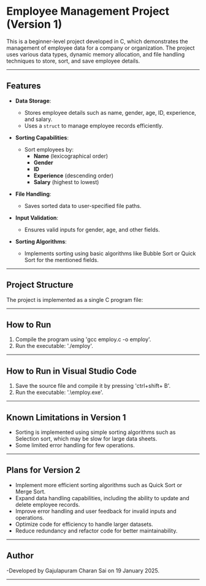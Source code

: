 # Employee Management Project (Version 1)

This is a beginner-level project developed in C, which demonstrates the management of employee data for a company or organization. The project uses various data types, dynamic memory allocation, and file handling techniques to store, sort, and save employee details.

---

## Features

- **Data Storage**:
  - Stores employee details such as name, gender, age, ID, experience, and salary.
  - Uses a `struct` to manage employee records efficiently.
  
- **Sorting Capabilities**:
  - Sort employees by:
    - **Name** (lexicographical order)
    - **Gender**
    - **ID**
    - **Experience** (descending order)
    - **Salary** (highest to lowest)
    
- **File Handling**:
  - Saves sorted data to user-specified file paths.

- **Input Validation**:
  - Ensures valid inputs for gender, age, and other fields.

- **Sorting Algorithms**:
  - Implements sorting using basic algorithms like Bubble Sort or Quick Sort for the mentioned fields.

---

## Project Structure

The project is implemented as a single C program file:

---

## How to Run
1. Compile the program using 'gcc employ.c -o employ'.
2. Run the executable: './employ'.

---

## How to Run in Visual Studio Code
1. Save the source file and compile it by pressing 'ctrl+shift+ B'.
2. Run the executable: '.\employ.exe'.

---

## Known Limitations in Version 1
- Sorting is implemented using simple sorting algorithms such as Selection sort, which may be slow for large data sheets.
- Some limited error handling for few operations.

---

## Plans for Version 2
- Implement more efficient sorting algorithms such as Quick Sort or Merge Sort.
- Expand data handling capabilities, including the ability to update and delete employee records.
- Improve error handling and user feedback for invalid inputs and operations.
- Optimize code for efficiency to handle larger datasets.
- Reduce redundancy and refactor code for better maintainability.

---

## Author
-Developed by Gajulapuram Charan Sai on 19 January 2025.

---
